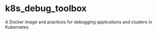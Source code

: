 # k8s_debug_toolbox
A Docker image and practices for debugging applications and clusters in Kubernetes.
